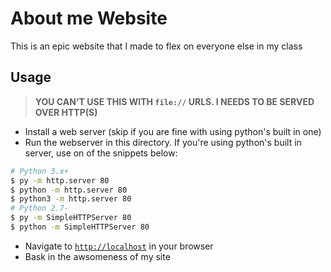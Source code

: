 # About me Website
This is an epic website that I made to flex on everyone else in my class

## Usage
> **YOU CAN'T USE THIS WITH `file://` URLS. I NEEDS TO BE SERVED OVER HTTP(S)**

- Install a web server (skip if you are fine with using python's built in one)
- Run the webserver in this directory. If you're using python's built in server, use on of the snippets below:
```bash
# Python 3.x+
$ py -m http.server 80
$ python -m http.server 80
$ python3 -m http.server 80
# Python 2.7-
$ py -m SimpleHTTPServer 80
$ python -m SimpleHTTPServer 80
```
- Navigate to [`http://localhost`](http://localhost) in your browser
- Bask in the awsomeness of my site
<!--
## Random notes;
- [`about.css`](about.css) is [`about.source.css`](about.source.css) after it's been run through autoprefixer with this browserlist:
```browserlist
> 0.01%,
last 2 versions,
Firefox ESR
```
-->
